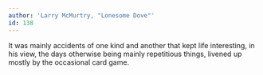 ```yaml
---
author: 'Larry McMurtry, "Lonesome Dove"'
id: 138
---
```


It was mainly accidents of one kind and another that kept life interesting, in his view, the days otherwise being mainly repetitious things, livened up mostly by the occasional card game.